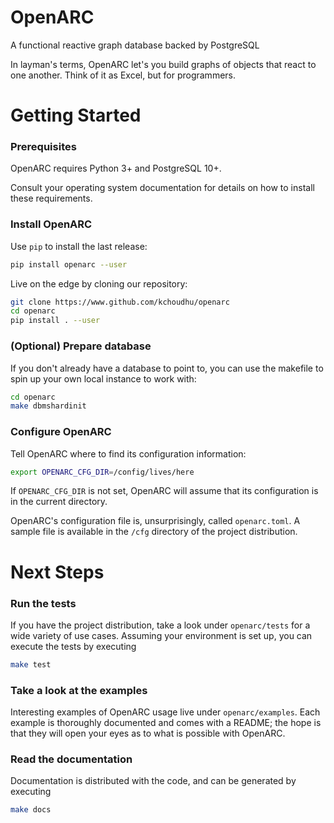 # OpenARC

A functional reactive graph database backed by PostgreSQL

In layman's terms, OpenARC let's you build graphs of objects that react to one another. Think of it as Excel, but for programmers.

# Getting Started

### Prerequisites

OpenARC requires Python 3+ and PostgreSQL 10+.

Consult your operating system documentation for details on how to install these requirements.

### Install OpenARC

Use `pip` to install the last release:

```sh
pip install openarc --user
```

Live on the edge by cloning our repository:

```sh
git clone https://www.github.com/kchoudhu/openarc
cd openarc
pip install . --user
```

### (Optional) Prepare database

If you don't already have a database to point to, you can use the makefile to spin up your own local instance to work with:

```sh
cd openarc
make dbmshardinit
```

### Configure OpenARC

Tell OpenARC where to find its configuration information:

```sh
export OPENARC_CFG_DIR=/config/lives/here
```

If ```OPENARC_CFG_DIR``` is not set, OpenARC will assume that its configuration is in the current directory.

OpenARC's configuration file is, unsurprisingly, called ```openarc.toml```. A sample file is available in the ```/cfg``` directory of the project distribution.

# Next Steps

### Run the tests

If you have the project distribution, take a look under ```openarc/tests``` for a wide variety of use cases. Assuming your environment is set up, you can execute the tests by executing

```sh
make test
```

### Take a look at the examples

Interesting examples of OpenARC usage live under ```openarc/examples```. Each example is thoroughly documented and comes with a README; the hope is that they will open your eyes as to what is possible with OpenARC.

### Read the documentation

Documentation is distributed with the code, and can be generated by executing

```sh
make docs
```
